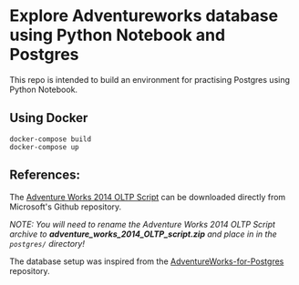 # Explore Adventureworks database using Python Notebook and Postgres

This repo is intended to build an environment for practising Postgres using Python Notebook.

## Using Docker
```
docker-compose build
docker-compose up
```

## References:

The [Adventure Works 2014 OLTP Script](https://github.com/Microsoft/sql-server-samples/releases/download/adventureworks/AdventureWorks-oltp-install-script.zip) can be downloaded directly from Microsoft's Github repository.

_NOTE: You will need to rename the Adventure Works 2014 OLTP Script archive to **adventure_works_2014_OLTP_script.zip** and place in in the `postgres/` directory!_

The database setup was inspired from the [AdventureWorks-for-Postgres](https://github.com/lorint/AdventureWorks-for-Postgres) repository.


